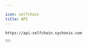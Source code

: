 ```yaml
---

icon: selfchain
title: API
---
```


<div class="code-block-wrapper">
  <pre><code>https://api-selfchain.sychonix.com</code></pre>
  <button class="copy-btn"><i class="fas fa-copy"></i></button>
</div>
